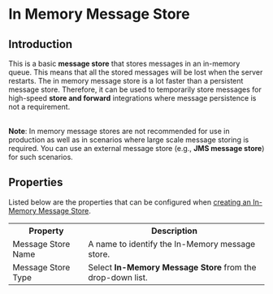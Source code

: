 # In Memory Message Store
## Introduction
This is a basic <b>message store</b> that stores messages in an in-memory queue. This means that all the stored messages will be lost when the server restarts. The in memory message store is a lot faster than a persistent message store. Therefore, it can be used to temporarily store messages for high-speed <b>store and forward</b> integrations where message persistence is not a requirement.</br></br>

<b>Note</b>: In memory message stores are not recommended for use in production as well as in scenarios where large scale message storing is required. You can use an external message store (e.g., <b>JMS message store</b>) for such scenarios.

## Properties

Listed below are the properties that can be configured when [creating an In-Memory Message Store]({{base_path}}/integrate/develop/creating-artifacts/creating-a-message-store/).

<table>
  <tr>
    <th>Property</th>
    <th>Description</th>
  </tr>
  <tr>
    <td>Message Store Name</td>
    <td>A name to identify the In-Memory message store.</td>
  </tr>
  <tr>
    <td>Message Store Type</td>
    <td>
      Select <b>In-Memory Message Store</b> from the drop-down list.
    </td>
  </tr>
</table>